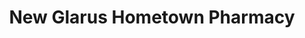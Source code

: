 ---
title: "New Glarus Hometown Pharmacy"
url: /new-glarus/new-glarus-hometown-pharmacy/
shop: Drogerie
---
